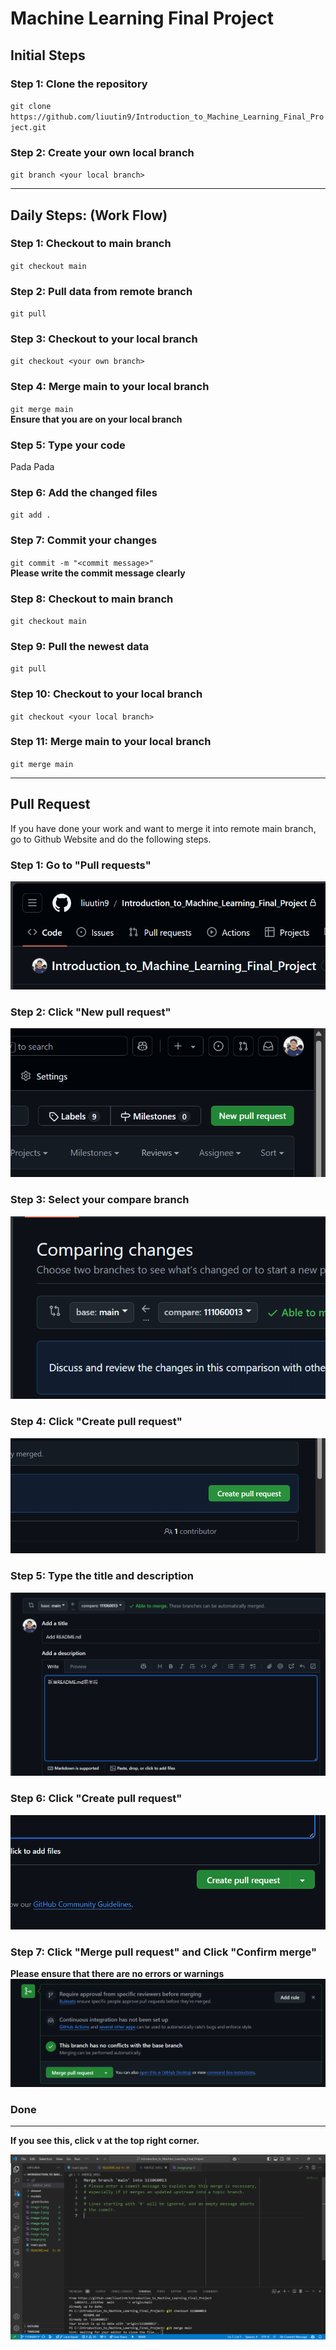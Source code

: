 # Machine Learning Final Project

## Initial Steps

### Step 1: Clone the repository

`git clone https://github.com/liuutin9/Introduction_to_Machine_Learning_Final_Project.git`

### Step 2: Create your own local branch

`git branch <your local branch>`

---

## Daily Steps: (Work Flow)

### Step 1: Checkout to main branch

`git checkout main`

### Step 2: Pull data from remote branch

`git pull`

### Step 3: Checkout to your local branch

`git checkout <your own branch>`

### Step 4: Merge main to your local branch

`git merge main`  
**Ensure that you are on your local branch**

### Step 5: Type your code

Pada Pada

### Step 6: Add the changed files

`git add .`

### Step 7: Commit your changes

`git commit -m "<commit message>"`  
**Please write the commit message clearly**

### Step 8: Checkout to main branch

`git checkout main`

### Step 9: Pull the newest data

`git pull`

### Step 10: Checkout to your local branch

`git checkout <your local branch>`

### Step 11: Merge main to your local branch

`git merge main`

---

## Pull Request

If you have done your work and want to merge it into remote main branch, go to Github Website and do the following steps.

### Step 1: Go to "Pull requests"

![readme_images/image.png](readme_images/image.png)

### Step 2: Click "New pull request"

![alt text](readme_images/image-1.png)

### Step 3: Select your compare branch

![alt text](readme_images/image-2.png)

### Step 4: Click "Create pull request"

![alt text](readme_images/image-3.png)

### Step 5: Type the title and description

![alt text](readme_images/image-4.png)

### Step 6: Click "Create pull request"

![alt text](readme_images/image-5.png)

### Step 7: Click "Merge pull request" and Click "Confirm merge"

**Please ensure that there are no errors or warnings**
![alt text](readme_images/image-6.png)

### Done

---

**If you see this, click v at the top right corner.**

![alt text](readme_images/image-7.png)
